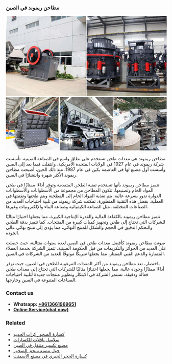 <h3>مطاحن ريموند في الصين</h3><img src='1701853975.jpg' alt=''><p>مطاحن ريموند هي معدات طحن تستخدم على نطاق واسع في الصناعة الصينية. تأسست شركة ريموند في عام 1927 في الولايات المتحدة الأمريكية، وانتقلت فيما بعد إلى الصين وأسست أول مصنع لها في العاصمة بكين في عام 1987. منذ ذلك الحين، أصبحت مطاحن ريموند الأكثر شهرة وانتشارًا في الصين.</p><p>تتميز مطاحن ريموند بأنها تستخدم تقنية الطحن المتقدمة وتوفر أداءًا ممتازًا في طحن المواد الخام وتصنيعها. تتكون المطاحن من مجموعة من الأسطوانات والأسطوانات الدوارة تدور بسرعة عالية. يتم تغذية المواد الخام إلى المطحنة ويتم طحنها وتفتيتها في العملية. بفضل هذه التقنية المتطورة، تمكنت شركة ريموند من تلبية احتياجات العديد من الصناعات المختلفة، مثل الصناعة الكيميائية وصناعة البناء والإلكترونيات وغيرها.</p><p>تتميز مطاحن ريموند بالكفاءة العالية والقدرة الإنتاجية الكبيرة، مما يجعلها اختيارًا مثاليًا للشركات التي تحتاج إلى طحن وتجهيز كميات كبيرة من المنتجات. كما تتميز بدقة الطحن والتحكم الدقيق في الحجم والشكل للمنتج النهائي، مما يؤدي إلى منتج نهائي عالي الجودة.</p><p>صوتت مطاحن ريموند كأفضل معدات طحن في الصين لعدة سنوات متتالية، حيث حصلت على العديد من الجوائز والتكريمات من قبل الحكومة الصينية. تتميز الشركة بخدمة العملاء الممتازة والدعم الفني الممتاز، مما يجعلها شريكًا موثوقًا للعديد من الشركات في الصين.</p><p>باختصار، تعد مطاحن ريموند من أكثر المعدات المرغوبة للطحن في الصين، حيث توفر أداءًا ممتازًا وجودة عالية، مما يجعلها اختيارًا مثاليًا للشركات التي تحتاج إلى معدات طحن فعالة ودقيقة. تستمر الشركة في الابتكار وتطوير منتجات جديدة لتلبية احتياجات الصناعات المتنوعة في الصين وخارجها.</p><h3>Contact us</h3><ul><li><strong>Whatsapp:&nbsp;<a href="https://wa.me/8613661969651">+8613661969651</a></strong></li><li><a href="https://swt.shibang-china.com/?git&amp;zhl&amp;مطاحن ريموند في الصين"><strong>Online Service(chat now)</strong></a></li></ul><h3>Related</h3><ul><li><a href='كسارة الصخور كرات الحديد.md'>كسارة الصخور كرات الحديد</a></li><li><a href='سلاسل ناقلات للكسارات.md'>سلاسل ناقلات للكسارات</a></li><li><a href='مصنع تكسير متنقل في الصين.md'>مصنع تكسير متنقل في الصين</a></li><li><a href='حول مصنع سحق الصخور.md'>حول مصنع سحق الصخور</a></li><li><a href='كسارة الحجر الجيري في مصنع الأسمنت.md'>كسارة الحجر الجيري في مصنع الأسمنت</a></li></ul>